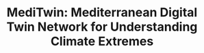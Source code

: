 ---
title: 'MediTwin: Mediterranean Digital Twin Network for Understanding Climate Extremes'
logo: 'h2020.webp'
pi: ''
uvpi: 'Gustau Camps-Valls'
years: '2024-2027'
website: ''
funding_source: ''
role: ''
project_type: ''
partners: []
weight: 2
---